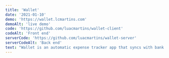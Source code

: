 ```yaml
---
title: 'Wallet'
date: '2021-01-10'
demo: 'https://wallet.lcmartins.com'
demoAlt: 'live demo'
code: 'https://github.com/luacmartins/wallet-client'
codeAlt: 'Front end'
serverCode: 'https://github.com/luacmartins/wallet-server'
serverCodeAlt: 'Back end'
text: "Wallet is an automatic expense tracker app that syncs with bank accounts. The front end is programed with React's Next.js framework, TailwaindCSS for styles and Recharts library to generate all charts. The back end is running on a Node/Express server and auth is done with JSON Webtokens. The app syncs with bank accounts using <a class='link' href='https://plaid.com/' target='__blank'>Plaid's API and webhooks</a> to keep all accounts and transactions up to date."
---
```


